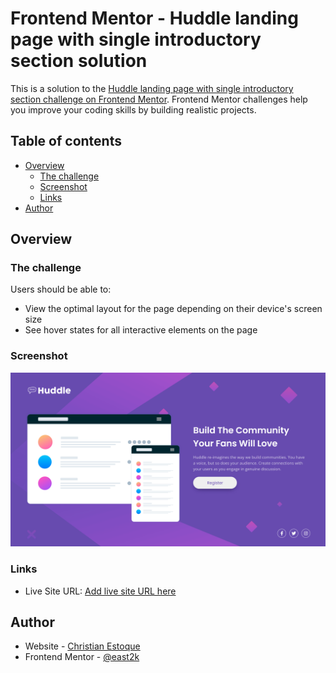 # Frontend Mentor - Huddle landing page with single introductory section solution

This is a solution to the [Huddle landing page with single introductory section challenge on Frontend Mentor](https://www.frontendmentor.io/challenges/huddle-landing-page-with-a-single-introductory-section-B_2Wvxgi0). Frontend Mentor challenges help you improve your coding skills by building realistic projects. 

## Table of contents

- [Overview](#overview)
  - [The challenge](#the-challenge)
  - [Screenshot](#screenshot)
  - [Links](#links)
- [Author](#author)

## Overview

### The challenge

Users should be able to:

- View the optimal layout for the page depending on their device's screen size
- See hover states for all interactive elements on the page

### Screenshot

![Preview Screenshot](/assets/thumbnails/huddle-landing-page.png)

### Links

- Live Site URL: [Add live site URL here](https://your-live-site-url.com)

## Author

- Website - [Christian Estoque](https://www.your-site.com)
- Frontend Mentor - [@east2k](https://www.frontendmentor.io/profile/east2k)
